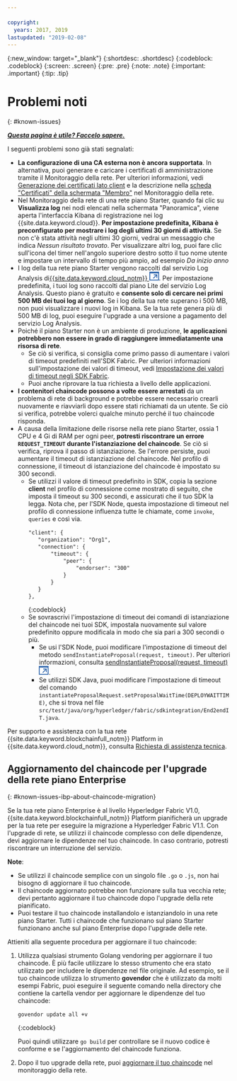 ```yaml
---

copyright:
  years: 2017, 2019
lastupdated: "2019-02-08"
---
```


{:new_window: target="_blank"}
{:shortdesc: .shortdesc}
{:codeblock: .codeblock}
{:screen: .screen}
{:pre: .pre}
{:note: .note}
{:important: .important}
{:tip: .tip}

# Problemi noti
{: #known-issues}

***[Questa pagina è utile? Faccelo sapere.](https://www.surveygizmo.com/s3/4501493/IBM-Blockchain-Documentation)***


I seguenti problemi sono già stati segnalati:
- **La configurazione di una CA esterna non è ancora supportata**. In alternativa, puoi generare e caricare i certificati di amministrazione tramite il Monitoraggio della rete. Per ulteriori informazioni, vedi [Generazione dei certificati lato client](/docs/services/blockchain/v10_application.html#dev-app-enroll-panel) e la descrizione nella [scheda "Certificati" della schermata "Membro"](/docs/services/blockchain/v10_dashboard.html#ibp-dashboard-members) nel Monitoraggio della rete.
- Nel Monitoraggio della rete di una rete piano Starter, quando fai clic su **Visualizza log** nei nodi elencati nella schermata "Panoramica", viene aperta l'interfaccia Kibana di registrazione nei log {{site.data.keyword.cloud}}. **Per impostazione predefinita, Kibana è preconfigurato per mostrare i log degli ultimi 30 giorni di attività**. Se non c'è stata attività negli ultimi 30 giorni, vedrai un messaggio che indica *Nessun risultato trovato*. Per visualizzare altri log, puoi fare clic sull'icona del timer nell'angolo superiore destro sotto il tuo nome utente e impostare un intervallo di tempo più ampio, ad esempio *Da inizio anno*
- I log della tua rete piano Starter vengono raccolti dal servizio Log Analysis di[{{site.data.keyword.cloud_notm}} ![Icona link esterno](images/external_link.svg "Icona link esterno")](https://console.bluemix.net/catalog/services/log-analysis). Per impostazione predefinita, i tuoi log sono raccolti dal piano Lite del servizio Log Analysis. Questo piano è gratuito e **consente solo di cercare nei primi 500 MB dei tuoi log al giorno**. Se i log della tua rete superano i 500 MB, non puoi visualizzare i nuovi log in Kibana. Se la tua rete genera più di 500 MB di log, puoi eseguire l'upgrade a una versione a pagamento del servizio Log Analysis.
- Poiché il piano Starter non è un ambiente di produzione, **le applicazioni potrebbero non essere in grado di raggiungere immediatamente una risorsa di rete**.
  - Se ciò si verifica, si consiglia come primo passo di aumentare i valori di timeout predefiniti nell'SDK Fabric. Per ulteriori informazioni sull'impostazione dei valori di timeout, vedi [Impostazione dei valori di timeout negli SDK Fabric](/docs/services/blockchain/v10_application.html#dev-app-set-timeout-in-sdk).
  - Puoi anche riprovare la tua richiesta a livello delle applicazioni.
- **I contenitori chaincode possono a volte essere arrestati** da un problema di rete di background e potrebbe essere necessario crearli nuovamente e riavviarli dopo essere stati richiamati da un utente. Se ciò si verifica, potrebbe volerci qualche minuto perché il tuo chaincode risponda.
- A causa della limitazione delle risorse nella rete piano Starter, ossia 1 CPU e 4 Gi di RAM per ogni peer, **potresti riscontrare un errore `REQUEST_TIMEOUT` durante l'istanziazione del chaincode**. Se ciò si verifica, riprova il passo di istanziazione. Se l'errore persiste, puoi aumentare il timeout di istanziazione del chaincode. Nel profilo di connessione, il timeout di istanziazione del chaincode è impostato su 300 secondi.
  - Se utilizzi il valore di timeout predefinito in SDK, copia la sezione **client** nel profilo di connessione come mostrato di seguito, che imposta il timeout su 300 secondi, e assicurati che il tuo SDK la legga. Nota che, per l'SDK Node, questa impostazione di timeout nel profilo di connessione influenza tutte le chiamate, come `invoke`, `queries` e così via.
    ```
    "client": {
       "organization": "Org1",
       "connection": {
           "timeout": {
               "peer": {
                   "endorser": "300"
               }
           }
       }
    },
    ```
    {:codeblock}
  - Se sovrascrivi l'impostazione di timeout dei comandi di istanziazione del chaincode nei tuoi SDK, impostala nuovamente sul valore predefinito oppure modificala in modo che sia pari a 300 secondi o più.
    - Se usi l'SDK Node, puoi modificare l'impostazione di timeout del metodo `sendInstantiateProposal(request, timeout)`. Per ulteriori informazioni, consulta [sendInstantiateProposal(request, timeout) ![Icona link esterno](images/external_link.svg "Icona link esterno")](https://fabric-sdk-node.github.io/Channel.html#sendInstantiateProposal).
    - Se utilizzi SDK Java, puoi modificare l'impostazione di timeout del comando `instantiateProposalRequest.setProposalWaitTime(DEPLOYWAITTIME)`, che si trova nel file `src/test/java/org/hyperledger/fabric/sdkintegration/End2endIT.java`.

Per supporto e assistenza con la tua rete {{site.data.keyword.blockchainfull_notm}} Platform in {{site.data.keyword.cloud_notm}}, consulta [Richiesta di assistenza tecnica](/docs/services/blockchain/ibmblockchain_support.html#blockchain-support).

## Aggiornamento del chaincode per l'upgrade della rete piano Enterprise
{: #known-issues-ibp-about-chaincode-migration}

Se la tua rete piano Enterprise è al livello Hyperledger Fabric V1.0, {{site.data.keyword.blockchainfull_notm}} Platform pianificherà un upgrade per la tua rete per eseguire la migrazione a Hyperledger Fabric V1.1. Con l'upgrade di rete, se utilizzi il chaincode complesso con delle dipendenze, devi aggiornare le dipendenze nel tuo chaincode. In caso contrario, potresti riscontrare un interruzione del servizio.

**Note**:
- Se utilizzi il chaincode semplice con un singolo file `.go` o `.js`, non hai bisogno di aggiornare il tuo chaincode.
- Il chaincode aggiornato potrebbe non funzionare sulla tua vecchia rete; devi pertanto aggiornare il tuo chaincode dopo l'upgrade della rete pianificato.
- Puoi testare il tuo chaincode installandolo e istanziandolo in una rete piano Starter. Tutti i chaincode che funzionano sul piano Starter funzionano anche sul piano Enterprise dopo l'upgrade delle rete.

Attieniti alla seguente procedura per aggiornare il tuo chaincode:
1. Utilizza qualsiasi strumento Golang vendoring per aggiornare il tuo chaincode. È più facile utilizzare lo stesso strumento che era stato utilizzato per includere le dipendenze nel file originale. Ad esempio, se il tuo chaincode utilizza lo strumento **govendor** che è utilizzato da molti esempi Fabric, puoi eseguire il seguente comando nella directory che contiene la cartella vendor per aggiornare le dipendenze del tuo chaincode:
    ```
    govendor update all +v
    ```
    {:codeblock}

    Puoi quindi utilizzare `go build` per controllare se il nuovo codice è conforme e se l'aggiornamento del chaincode funziona.

2. Dopo il tuo upgrade della rete, puoi [aggiornare il tuo chaincode](/docs/services/blockchain/howto/install_instantiate_chaincode.html#install-instantiate-chaincode-update-cc) nel monitoraggio della rete.
